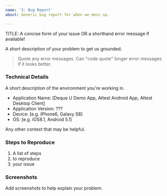 ```yaml
---
name: '3: Bug Report'
about: Generic bug report for when we mess up.

---
```


TITLE: A concise form of your issue OR a shorthand error message if available!

A short description of your problem to get us grounded.

> Quote any error messages. Can "code quote" longer error messages if it looks better.

### Technical Details

A short description of the environment you're working in.
 - Application Name: [Deque U Demo App, Attest Android App, Attest Desktop Client]
 - Application Version: ???
 - Device: [e.g. iPhone6, Galaxy S8]
 - OS: [e.g. iOS8.1, Android 5.1]

Any other context that may be helpful.

### Steps to Reproduce

 1. A list of steps
 2. to reproduce
 3. your issue

### Screenshots
Add screenshots to help explain your problem.
